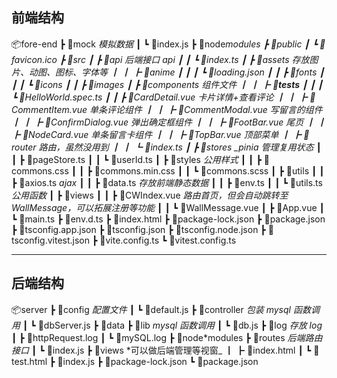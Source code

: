 ## 前端结构

📦fore-end
┣ 📂mock _模拟数据_
┃ ┗ 📜index.js
┣ 📂node*modules
┣ 📂public
┃ ┗ 📜favicon.ico
┣ 📂src
┃ ┣ 📂api *后端接口 api*
┃ ┃ ┗ 📜index.ts
┃ ┣ 📂assets *存放图片、动图、图标、字体等*
┃ ┃ ┣ 📂anime
┃ ┃ ┃ ┗ 📜loading.json
┃ ┃ ┣ 📂fonts
┃ ┃ ┃ ┗ 📂icons
┃ ┃ ┣ 📂images
┃ ┣ 📂components *组件文件*
┃ ┃ ┣ 📂**tests**
┃ ┃ ┃ ┗ 📜HelloWorld.spec.ts
┃ ┃ ┣ 📜CardDetail.vue *卡片详情+查看评论*
┃ ┃ ┣ 📜CommentItem.vue *单条评论组件*
┃ ┃ ┣ 📜CommentModal.vue *写留言的组件*
┃ ┃ ┣ 📜ConfirmDialog.vue *弹出确定框组件*
┃ ┃ ┣ 📜FootBar.vue *尾页*
┃ ┃ ┣ 📜NodeCard.vue *单条留言卡组件*
┃ ┃ ┣ 📜TopBar.vue *顶部菜单*
┃ ┣ 📂router *路由，虽然没用到*
┃ ┃ ┗ 📜index.ts
┃ ┣ 📂stores \_pinia 管理复用状态*
┃ ┃ ┣ 📜pageStore.ts
┃ ┃ ┗ 📜userId.ts
┃ ┣ 📂styles _公用样式_
┃ ┃ ┣ 📜commons.css
┃ ┃ ┣ 📜commons.min.css
┃ ┃ ┗ 📜commons.scss
┃ ┣ 📂utils
┃ ┃ ┣ 📜axios.ts _ajax_
┃ ┃ ┣ 📜data.ts _存放前端静态数据_
┃ ┃ ┣ 📜env.ts
┃ ┃ ┗ 📜utils.ts _公用函数_
┃ ┣ 📂views
┃ ┃ ┣ 📜CWIndex.vue _路由首页，但会自动跳转至 WallMessage，可以拓展注册等功能_
┃ ┃ ┗ 📜WallMessage.vue
┃ ┣ 📜App.vue
┃ ┗ 📜main.ts
┣ 📜env.d.ts
┣ 📜index.html
┣ 📜package-lock.json
┣ 📜package.json
┣ 📜tsconfig.app.json
┣ 📜tsconfig.json
┣ 📜tsconfig.node.json
┣ 📜tsconfig.vitest.json
┣ 📜vite.config.ts
┗ 📜vitest.config.ts

---

## 后端结构

📦server
┣ 📂config _配置文件_
┃ ┗ 📜default.js
┣ 📂controller _包装 mysql 函数调用_
┃ ┗ 📜dbServer.js
┣ 📂data
┣ 📂lib _mysql 函数调用_
┃ ┗ 📜db.js
┣ 📂log _存放 log_
┃ ┣ 📜httpRequest.log
┃ ┗ 📜mySQL.log
┣ 📂node*modules
┣ 📂routes *后端路由接口*
┃ ┗ 📜index.js
┣ 📂views *可以做后端管理等视窗\_
┃ ┣ 📜index.html
┃ ┗ 📜test.html
┣ 📜index.js
┣ 📜package-lock.json
┗ 📜package.json
